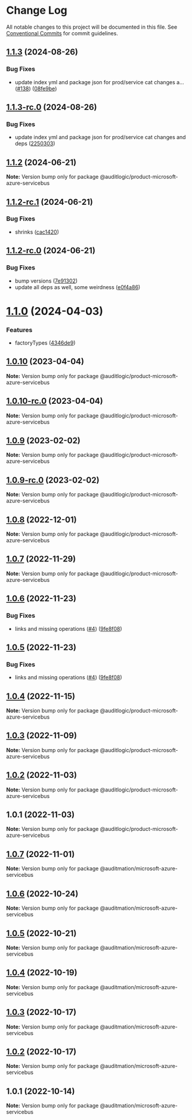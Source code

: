 # Change Log

All notable changes to this project will be documented in this file.
See [Conventional Commits](https://conventionalcommits.org) for commit guidelines.

## [1.1.3](https://github.com/auditlogic/product/compare/@auditlogic/product-microsoft-azure-servicebus@1.1.2...@auditlogic/product-microsoft-azure-servicebus@1.1.3) (2024-08-26)


### Bug Fixes

* update index yml and package json for prod/service cat changes a… ([#138](https://github.com/auditlogic/product/issues/138)) ([08fe9be](https://github.com/auditlogic/product/commit/08fe9beb1c8457462a19bc69caa02e6212d97e1a))





## [1.1.3-rc.0](https://github.com/auditlogic/product/compare/@auditlogic/product-microsoft-azure-servicebus@1.1.2...@auditlogic/product-microsoft-azure-servicebus@1.1.3-rc.0) (2024-08-26)


### Bug Fixes

* update index yml and package json for prod/service cat changes and deps ([2250303](https://github.com/auditlogic/product/commit/225030363a363608240135b7ebed386b28f01e4b))





## [1.1.2](https://github.com/auditlogic/product/compare/@auditlogic/product-microsoft-azure-servicebus@1.1.2-rc.1...@auditlogic/product-microsoft-azure-servicebus@1.1.2) (2024-06-21)

**Note:** Version bump only for package @auditlogic/product-microsoft-azure-servicebus





## [1.1.2-rc.1](https://github.com/auditlogic/product/compare/@auditlogic/product-microsoft-azure-servicebus@1.1.2-rc.0...@auditlogic/product-microsoft-azure-servicebus@1.1.2-rc.1) (2024-06-21)


### Bug Fixes

* shrinks ([cac1420](https://github.com/auditlogic/product/commit/cac14200fefcd8183ab69fe89a47bd3f70f563e9))





## [1.1.2-rc.0](https://github.com/auditlogic/product/compare/@auditlogic/product-microsoft-azure-servicebus@1.1.0...@auditlogic/product-microsoft-azure-servicebus@1.1.2-rc.0) (2024-06-21)


### Bug Fixes

* bump versions ([7e91302](https://github.com/auditlogic/product/commit/7e913023b8b312150ed7762c32fbbe616be71de5))
* update all deps as well, some weirdness ([e0f4a86](https://github.com/auditlogic/product/commit/e0f4a864714e2d3de6bbf3da014d5312fe53be2f))





# [1.1.0](https://github.com/auditlogic/product/compare/@auditlogic/product-microsoft-azure-servicebus@1.0.10...@auditlogic/product-microsoft-azure-servicebus@1.1.0) (2024-04-03)


### Features

* factoryTypes ([4346de9](https://github.com/auditlogic/product/commit/4346de92693aee892fccf725338ffc7b80ab182b))





## [1.0.10](https://github.com/auditlogic/product/compare/@auditlogic/product-microsoft-azure-servicebus@1.0.9...@auditlogic/product-microsoft-azure-servicebus@1.0.10) (2023-04-04)

**Note:** Version bump only for package @auditlogic/product-microsoft-azure-servicebus





## [1.0.10-rc.0](https://github.com/auditlogic/product/compare/@auditlogic/product-microsoft-azure-servicebus@1.0.9...@auditlogic/product-microsoft-azure-servicebus@1.0.10-rc.0) (2023-04-04)

**Note:** Version bump only for package @auditlogic/product-microsoft-azure-servicebus





## [1.0.9](https://github.com/auditlogic/product/compare/@auditlogic/product-microsoft-azure-servicebus@1.0.8...@auditlogic/product-microsoft-azure-servicebus@1.0.9) (2023-02-02)

**Note:** Version bump only for package @auditlogic/product-microsoft-azure-servicebus





## [1.0.9-rc.0](https://github.com/auditlogic/product/compare/@auditlogic/product-microsoft-azure-servicebus@1.0.8...@auditlogic/product-microsoft-azure-servicebus@1.0.9-rc.0) (2023-02-02)

**Note:** Version bump only for package @auditlogic/product-microsoft-azure-servicebus





## [1.0.8](https://github.com/auditlogic/product/compare/@auditlogic/product-microsoft-azure-servicebus@1.0.7...@auditlogic/product-microsoft-azure-servicebus@1.0.8) (2022-12-01)

**Note:** Version bump only for package @auditlogic/product-microsoft-azure-servicebus





## [1.0.7](https://github.com/auditlogic/product/compare/@auditlogic/product-microsoft-azure-servicebus@1.0.6...@auditlogic/product-microsoft-azure-servicebus@1.0.7) (2022-11-29)

**Note:** Version bump only for package @auditlogic/product-microsoft-azure-servicebus





## [1.0.6](https://github.com/auditlogic/product/compare/@auditlogic/product-microsoft-azure-servicebus@1.0.4...@auditlogic/product-microsoft-azure-servicebus@1.0.6) (2022-11-23)


### Bug Fixes

* links and missing operations ([#4](https://github.com/auditlogic/product/issues/4)) ([9fe8f08](https://github.com/auditlogic/product/commit/9fe8f08fe7c57fdb79f991ac35bd6ac2e7dcad38))





## [1.0.5](https://github.com/auditlogic/product/compare/@auditlogic/product-microsoft-azure-servicebus@1.0.4...@auditlogic/product-microsoft-azure-servicebus@1.0.5) (2022-11-23)


### Bug Fixes

* links and missing operations ([#4](https://github.com/auditlogic/product/issues/4)) ([9fe8f08](https://github.com/auditlogic/product/commit/9fe8f08fe7c57fdb79f991ac35bd6ac2e7dcad38))





## [1.0.4](https://github.com/auditlogic/product/compare/@auditlogic/product-microsoft-azure-servicebus@1.0.3...@auditlogic/product-microsoft-azure-servicebus@1.0.4) (2022-11-15)

**Note:** Version bump only for package @auditlogic/product-microsoft-azure-servicebus





## [1.0.3](https://github.com/auditlogic/product/compare/@auditlogic/product-microsoft-azure-servicebus@1.0.2...@auditlogic/product-microsoft-azure-servicebus@1.0.3) (2022-11-09)

**Note:** Version bump only for package @auditlogic/product-microsoft-azure-servicebus





## [1.0.2](https://github.com/auditlogic/product/compare/@auditlogic/product-microsoft-azure-servicebus@1.0.1...@auditlogic/product-microsoft-azure-servicebus@1.0.2) (2022-11-03)

**Note:** Version bump only for package @auditlogic/product-microsoft-azure-servicebus





## 1.0.1 (2022-11-03)

**Note:** Version bump only for package @auditlogic/product-microsoft-azure-servicebus





## [1.0.7](https://github.com/auditmation/store-content/compare/@auditmation/microsoft-azure-servicebus@1.0.6...@auditmation/microsoft-azure-servicebus@1.0.7) (2022-11-01)

**Note:** Version bump only for package @auditmation/microsoft-azure-servicebus





## [1.0.6](https://github.com/auditmation/store-content/compare/@auditmation/microsoft-azure-servicebus@1.0.5...@auditmation/microsoft-azure-servicebus@1.0.6) (2022-10-24)

**Note:** Version bump only for package @auditmation/microsoft-azure-servicebus





## [1.0.5](https://github.com/auditmation/store-content/compare/@auditmation/microsoft-azure-servicebus@1.0.4...@auditmation/microsoft-azure-servicebus@1.0.5) (2022-10-21)

**Note:** Version bump only for package @auditmation/microsoft-azure-servicebus





## [1.0.4](https://github.com/auditmation/store-content/compare/@auditmation/microsoft-azure-servicebus@1.0.3...@auditmation/microsoft-azure-servicebus@1.0.4) (2022-10-19)

**Note:** Version bump only for package @auditmation/microsoft-azure-servicebus





## [1.0.3](https://github.com/auditmation/store-content/compare/@auditmation/microsoft-azure-servicebus@1.0.2...@auditmation/microsoft-azure-servicebus@1.0.3) (2022-10-17)

**Note:** Version bump only for package @auditmation/microsoft-azure-servicebus





## [1.0.2](https://github.com/auditmation/store-content/compare/@auditmation/microsoft-azure-servicebus@1.0.1...@auditmation/microsoft-azure-servicebus@1.0.2) (2022-10-17)

**Note:** Version bump only for package @auditmation/microsoft-azure-servicebus





## 1.0.1 (2022-10-14)

**Note:** Version bump only for package @auditmation/microsoft-azure-servicebus
